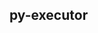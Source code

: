 <!--
 * @Author: Alex
 * @LastEditors: Alex yxfacw@163.com
 * @Date: 2023-07-18 18:19:20
 * @Description:  
-->
## py-executor
